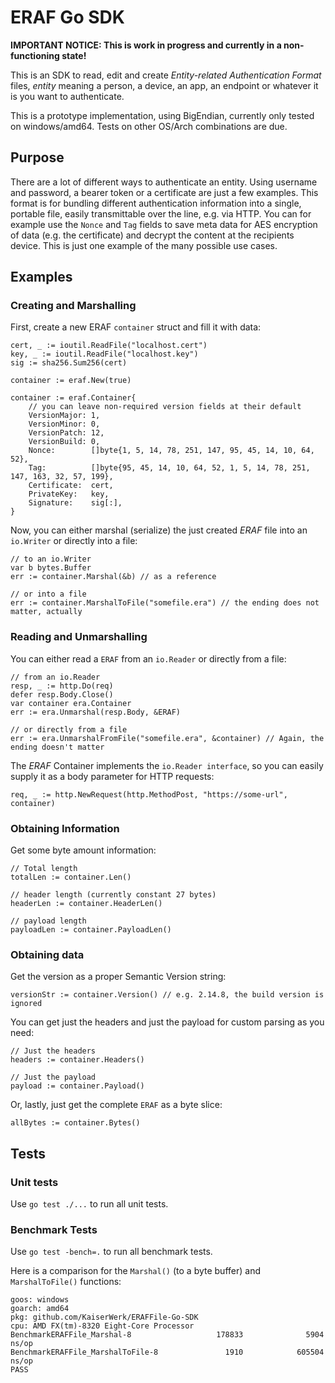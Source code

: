 # ERAF Go SDK
__IMPORTANT NOTICE: This is work in progress and currently in a non-functioning state!__

This is an SDK to read, edit and create *Entity-related Authentication Format* files, *entity* meaning
a person, a device, an app, an endpoint or whatever it is you want to authenticate.

This is a prototype implementation, using BigEndian, currently only tested on windows/amd64.
Tests on other OS/Arch combinations are due.

## Purpose

There are a lot of different ways to authenticate an entity. Using username and password, a bearer
token or a certificate are just a few examples. This format is for bundling different 
authentication information into a single, portable file, easily transmittable over the line, e.g. 
via HTTP. You can for example use the ``Nonce`` and ``Tag`` fields to save meta data for AES
encryption of data (e.g. the certificate) and decrypt the content at the recipients device.
This is just one example of the many possible use cases.

## Examples

### Creating and Marshalling

First, create a new ERAF ``container``  struct and fill it with data:

```golang
cert, _ := ioutil.ReadFile("localhost.cert")
key, _ := ioutil.ReadFile("localhost.key")
sig := sha256.Sum256(cert)

container := eraf.New(true)

container := eraf.Container{
    // you can leave non-required version fields at their default
    VersionMajor: 1,
    VersionMinor: 0,
    VersionPatch: 12,
    VersionBuild: 0,
    Nonce:        []byte{1, 5, 14, 78, 251, 147, 95, 45, 14, 10, 64, 52},
    Tag:          []byte{95, 45, 14, 10, 64, 52, 1, 5, 14, 78, 251, 147, 163, 32, 57, 199},
    Certificate:  cert,
    PrivateKey:   key,
    Signature:    sig[:],
}
```

Now, you can either marshal (serialize) the just created *ERAF* file into an ``io.Writer`` 
or directly into a file:

```golang
// to an io.Writer
var b bytes.Buffer
err := container.Marshal(&b) // as a reference

// or into a file
err := container.MarshalToFile("somefile.era") // the ending does not matter, actually
```

### Reading and Unmarshalling

You can either read a ``ERAF`` from an ``io.Reader`` or directly from a file:

```golang
// from an io.Reader
resp, _ := http.Do(req)
defer resp.Body.Close()
var container era.Container
err := era.Unmarshal(resp.Body, &ERAF)

// or directly from a file
err := era.UnmarshalFromFile("somefile.era", &container) // Again, the ending doesn't matter
```

The *ERAF* Container implements the ``io.Reader interface``, so you can easily supply it as a 
body parameter for HTTP requests:

```golang
req, _ := http.NewRequest(http.MethodPost, "https://some-url", container)
```

### Obtaining Information

Get some byte amount information:

```golang
// Total length
totalLen := container.Len()

// header length (currently constant 27 bytes)
headerLen := container.HeaderLen()

// payload length
payloadLen := container.PayloadLen()
```

### Obtaining data

Get the version as a proper Semantic Version string:

```golang
versionStr := container.Version() // e.g. 2.14.8, the build version is ignored
```

You can get just the headers and just the payload for custom parsing as you need:

```golang
// Just the headers
headers := container.Headers()

// Just the payload
payload := container.Payload()
```

Or, lastly, just get the complete ``ERAF`` as a byte slice:

```golang
allBytes := container.Bytes()
```

## Tests

### Unit tests

Use ``go test ./...`` to run all unit tests.

### Benchmark Tests

Use ``go test -bench=.`` to run all benchmark tests.

Here is a comparison for the ``Marshal()`` (to a byte buffer) and ``MarshalToFile()`` functions:

```
goos: windows
goarch: amd64
pkg: github.com/KaiserWerk/ERAFFile-Go-SDK
cpu: AMD FX(tm)-8320 Eight-Core Processor
BenchmarkERAFFile_Marshal-8                   178833              5904 ns/op
BenchmarkERAFFile_MarshalToFile-8               1910            605504 ns/op
PASS
```